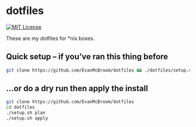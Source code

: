 # dotfiles

[![MIT License](https://img.shields.io/badge/license-MIT-blue.svg?style=flat)](LICENSE)

These are my dotfiles for \*nix boxes.

## Quick setup &ndash; if you’ve ran this thing before

```bash
git clone https://github.com/EvanMcBroom/dotfiles && ./dotfiles/setup.sh apply
```

## ...or do a dry run then apply the install

```bash
git clone https://github.com/EvanMcBroom/dotfiles
cd dotfiles
./setup.sh plan
./setup.sh apply
```